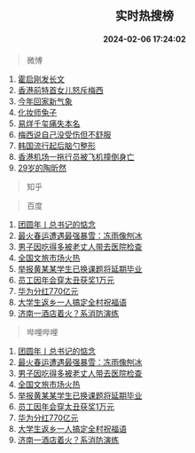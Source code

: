 <div align="center"><h2>实时热搜榜</h2><h4>2024-02-06 17:24:02</h4></div>

> 微博  

1. [霍启刚发长文](https://s.weibo.com/weibo?q=%E9%9C%8D%E5%90%AF%E5%88%9A%E5%8F%91%E9%95%BF%E6%96%87&t=31&band_rank=1&Refer=top)<br />
2. [香港前特首女儿怒斥梅西](https://s.weibo.com/weibo?q=%23%E9%A6%99%E6%B8%AF%E5%89%8D%E7%89%B9%E9%A6%96%E5%A5%B3%E5%84%BF%E6%80%92%E6%96%A5%E6%A2%85%E8%A5%BF%23&t=31&band_rank=2&Refer=top)<br />
3. [今年回家新气象](https://s.weibo.com/weibo?q=%23%E4%BB%8A%E5%B9%B4%E5%9B%9E%E5%AE%B6%E6%96%B0%E6%B0%94%E8%B1%A1%23&t=31&band_rank=3&Refer=top)<br />
4. [化妆师兔子](https://s.weibo.com/weibo?q=%E5%8C%96%E5%A6%86%E5%B8%88%E5%85%94%E5%AD%90&t=31&band_rank=4&Refer=top)<br />
5. [易烊千玺痛失本名](https://s.weibo.com/weibo?q=%23%E6%98%93%E7%83%8A%E5%8D%83%E7%8E%BA%E7%97%9B%E5%A4%B1%E6%9C%AC%E5%90%8D%23&t=31&band_rank=5&Refer=top)<br />
6. [梅西说自己没受伤但不舒服](https://s.weibo.com/weibo?q=%23%E6%A2%85%E8%A5%BF%E8%AF%B4%E8%87%AA%E5%B7%B1%E6%B2%A1%E5%8F%97%E4%BC%A4%E4%BD%86%E4%B8%8D%E8%88%92%E6%9C%8D%23&t=31&band_rank=6&Refer=top)<br />
7. [韩国流行起后脑勺整形](https://s.weibo.com/weibo?q=%23%E9%9F%A9%E5%9B%BD%E6%B5%81%E8%A1%8C%E8%B5%B7%E5%90%8E%E8%84%91%E5%8B%BA%E6%95%B4%E5%BD%A2%23&t=31&band_rank=7&Refer=top)<br />
8. [香港机场一拖行员被飞机撞倒身亡](https://s.weibo.com/weibo?q=%23%E9%A6%99%E6%B8%AF%E6%9C%BA%E5%9C%BA%E4%B8%80%E6%8B%96%E8%A1%8C%E5%91%98%E8%A2%AB%E9%A3%9E%E6%9C%BA%E6%92%9E%E5%80%92%E8%BA%AB%E4%BA%A1%23&t=31&band_rank=8&Refer=top)<br />
9. [29岁的陶昕然](https://s.weibo.com/weibo?q=%2329%E5%B2%81%E7%9A%84%E9%99%B6%E6%98%95%E7%84%B6%23&t=31&band_rank=9&Refer=top)<br />

> 知乎  


> 百度  

1. [团圆年丨总书记的惦念](https://www.baidu.com/s?wd=%E5%9B%A2%E5%9C%86%E5%B9%B4%E4%B8%A8%E6%80%BB%E4%B9%A6%E8%AE%B0%E7%9A%84%E6%83%A6%E5%BF%B5&sa=fyb_news&rsv_dl=fyb_news)<br />
2. [最火春运遭遇最强暴雪：冻雨像刨冰](https://www.baidu.com/s?wd=%E6%9C%80%E7%81%AB%E6%98%A5%E8%BF%90%E9%81%AD%E9%81%87%E6%9C%80%E5%BC%BA%E6%9A%B4%E9%9B%AA%EF%BC%9A%E5%86%BB%E9%9B%A8%E5%83%8F%E5%88%A8%E5%86%B0&sa=fyb_news&rsv_dl=fyb_news)<br />
3. [男子因吃得多被老丈人带去医院检查](https://www.baidu.com/s?wd=%E7%94%B7%E5%AD%90%E5%9B%A0%E5%90%83%E5%BE%97%E5%A4%9A%E8%A2%AB%E8%80%81%E4%B8%88%E4%BA%BA%E5%B8%A6%E5%8E%BB%E5%8C%BB%E9%99%A2%E6%A3%80%E6%9F%A5&sa=fyb_news&rsv_dl=fyb_news)<br />
4. [全国文旅市场火热](https://www.baidu.com/s?wd=%E5%85%A8%E5%9B%BD%E6%96%87%E6%97%85%E5%B8%82%E5%9C%BA%E7%81%AB%E7%83%AD&sa=fyb_news&rsv_dl=fyb_news)<br />
5. [举报黄某某学生已换课题将延期毕业](https://www.baidu.com/s?wd=%E4%B8%BE%E6%8A%A5%E9%BB%84%E6%9F%90%E6%9F%90%E5%AD%A6%E7%94%9F%E5%B7%B2%E6%8D%A2%E8%AF%BE%E9%A2%98%E5%B0%86%E5%BB%B6%E6%9C%9F%E6%AF%95%E4%B8%9A&sa=fyb_news&rsv_dl=fyb_news)<br />
6. [员工因年会穿太丑获奖1万元](https://www.baidu.com/s?wd=%E5%91%98%E5%B7%A5%E5%9B%A0%E5%B9%B4%E4%BC%9A%E7%A9%BF%E5%A4%AA%E4%B8%91%E8%8E%B7%E5%A5%961%E4%B8%87%E5%85%83&sa=fyb_news&rsv_dl=fyb_news)<br />
7. [华为分红770亿元](https://www.baidu.com/s?wd=%E5%8D%8E%E4%B8%BA%E5%88%86%E7%BA%A2770%E4%BA%BF%E5%85%83&sa=fyb_news&rsv_dl=fyb_news)<br />
8. [大学生返乡一人搞定全村祝福语](https://www.baidu.com/s?wd=%E5%A4%A7%E5%AD%A6%E7%94%9F%E8%BF%94%E4%B9%A1%E4%B8%80%E4%BA%BA%E6%90%9E%E5%AE%9A%E5%85%A8%E6%9D%91%E7%A5%9D%E7%A6%8F%E8%AF%AD&sa=fyb_news&rsv_dl=fyb_news)<br />
9. [济南一酒店着火？系消防演练](https://www.baidu.com/s?wd=%E6%B5%8E%E5%8D%97%E4%B8%80%E9%85%92%E5%BA%97%E7%9D%80%E7%81%AB%EF%BC%9F%E7%B3%BB%E6%B6%88%E9%98%B2%E6%BC%94%E7%BB%83&sa=fyb_news&rsv_dl=fyb_news)<br />

> 哔哩哔哩  

1. [团圆年丨总书记的惦念](https://www.baidu.com/s?wd=%E5%9B%A2%E5%9C%86%E5%B9%B4%E4%B8%A8%E6%80%BB%E4%B9%A6%E8%AE%B0%E7%9A%84%E6%83%A6%E5%BF%B5&sa=fyb_news&rsv_dl=fyb_news)<br />
2. [最火春运遭遇最强暴雪：冻雨像刨冰](https://www.baidu.com/s?wd=%E6%9C%80%E7%81%AB%E6%98%A5%E8%BF%90%E9%81%AD%E9%81%87%E6%9C%80%E5%BC%BA%E6%9A%B4%E9%9B%AA%EF%BC%9A%E5%86%BB%E9%9B%A8%E5%83%8F%E5%88%A8%E5%86%B0&sa=fyb_news&rsv_dl=fyb_news)<br />
3. [男子因吃得多被老丈人带去医院检查](https://www.baidu.com/s?wd=%E7%94%B7%E5%AD%90%E5%9B%A0%E5%90%83%E5%BE%97%E5%A4%9A%E8%A2%AB%E8%80%81%E4%B8%88%E4%BA%BA%E5%B8%A6%E5%8E%BB%E5%8C%BB%E9%99%A2%E6%A3%80%E6%9F%A5&sa=fyb_news&rsv_dl=fyb_news)<br />
4. [全国文旅市场火热](https://www.baidu.com/s?wd=%E5%85%A8%E5%9B%BD%E6%96%87%E6%97%85%E5%B8%82%E5%9C%BA%E7%81%AB%E7%83%AD&sa=fyb_news&rsv_dl=fyb_news)<br />
5. [举报黄某某学生已换课题将延期毕业](https://www.baidu.com/s?wd=%E4%B8%BE%E6%8A%A5%E9%BB%84%E6%9F%90%E6%9F%90%E5%AD%A6%E7%94%9F%E5%B7%B2%E6%8D%A2%E8%AF%BE%E9%A2%98%E5%B0%86%E5%BB%B6%E6%9C%9F%E6%AF%95%E4%B8%9A&sa=fyb_news&rsv_dl=fyb_news)<br />
6. [员工因年会穿太丑获奖1万元](https://www.baidu.com/s?wd=%E5%91%98%E5%B7%A5%E5%9B%A0%E5%B9%B4%E4%BC%9A%E7%A9%BF%E5%A4%AA%E4%B8%91%E8%8E%B7%E5%A5%961%E4%B8%87%E5%85%83&sa=fyb_news&rsv_dl=fyb_news)<br />
7. [华为分红770亿元](https://www.baidu.com/s?wd=%E5%8D%8E%E4%B8%BA%E5%88%86%E7%BA%A2770%E4%BA%BF%E5%85%83&sa=fyb_news&rsv_dl=fyb_news)<br />
8. [大学生返乡一人搞定全村祝福语](https://www.baidu.com/s?wd=%E5%A4%A7%E5%AD%A6%E7%94%9F%E8%BF%94%E4%B9%A1%E4%B8%80%E4%BA%BA%E6%90%9E%E5%AE%9A%E5%85%A8%E6%9D%91%E7%A5%9D%E7%A6%8F%E8%AF%AD&sa=fyb_news&rsv_dl=fyb_news)<br />
9. [济南一酒店着火？系消防演练](https://www.baidu.com/s?wd=%E6%B5%8E%E5%8D%97%E4%B8%80%E9%85%92%E5%BA%97%E7%9D%80%E7%81%AB%EF%BC%9F%E7%B3%BB%E6%B6%88%E9%98%B2%E6%BC%94%E7%BB%83&sa=fyb_news&rsv_dl=fyb_news)<br />
